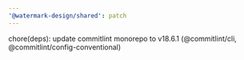 ```yaml
---
'@watermark-design/shared': patch
---
```


chore(deps): update commitlint monorepo to v18.6.1 (@commitlint/cli, @commitlint/config-conventional)
